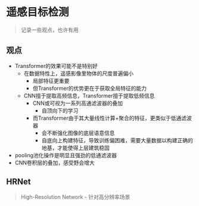 # 遥感目标检测

> 记录一些观点，也许有用

## 观点

- Transformer的效果可能不是特别好
  - 在数据特性上，遥感影像里物体的尺度普遍偏小
    - 局部特征更重要
    - 但Transformer的优势更在于获取全局特征的能力
  - CNN擅于提取高频信息，Transformer擅于提取低频信息
    - CNN或可视为一系列高通滤波器的叠加
      - 自顶向下的学习
    - 而Transformer由于其大量线性计算+聚合的特征，更类似于低通滤波器
      - 会不断强化图像的底层语意信息
      - 自底向上构建特征，导致训练偏困难，需要大量数据以构建正确的地基，才能使得上层建筑稳固
- pooling池化操作是明显且强劲的低通滤波器
- CNN卷积层的叠加，感受野会增大

## HRNet

> High-Resolution Network - 针对高分辨率场景


